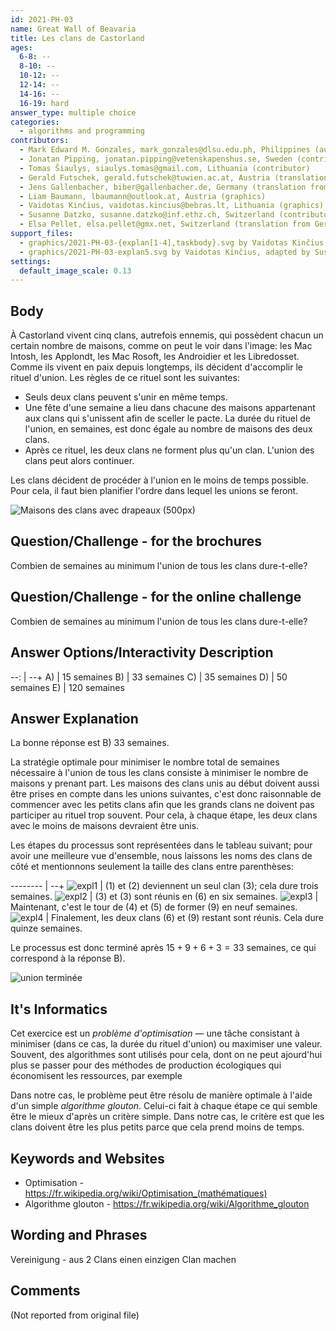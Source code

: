 ```yaml
---
id: 2021-PH-03
name: Great Wall of Beavaria
title: Les clans de Castorland
ages:
  6-8: --
  8-10: --
  10-12: --
  12-14: --
  14-16: --
  16-19: hard
answer_type: multiple choice
categories:
  - algorithms and programming
contributors:
  - Mark Edward M. Gonzales, mark_gonzales@dlsu.edu.ph, Philippines (author)
  - Jonatan Pipping, jonatan.pipping@vetenskapenshus.se, Sweden (contributor)
  - Tomas Šiaulys, siaulys.tomas@gmail.com, Lithuania (contributor)
  - Gerald Futschek, gerald.futschek@tuwien.ac.at, Austria (translation from English into German)
  - Jens Gallenbacher, biber@gallenbacher.de, Germany (translation from English into German)
  - Liam Baumann, lbaumann@outlook.at, Austria (graphics)
  - Vaidotas Kinčius, vaidotas.kincius@bebras.lt, Lithuania (graphics)
  - Susanne Datzko, susanne.datzko@inf.ethz.ch, Switzerland (contributor, graphics)
  - Elsa Pellet, elsa.pellet@gmx.net, Switzerland (translation from German into French)
support_files:
  - graphics/2021-PH-03-{explan[1-4],taskbody}.svg by Vaidotas Kinčius and Liam Baumann
  - graphics/2021-PH-03-explan5.svg by Vaidotas Kinčius, adapted by Susanne Datzko
settings:
  default_image_scale: 0.13
---
```



## Body

À Castorland vivent cinq clans, autrefois ennemis, qui possèdent chacun un certain nombre de maisons, comme on peut le voir dans l'image: les Mac Intosh, les Applondt, les Mac Rosoft, les Androidier et les Libredosset. Comme ils vivent en paix depuis longtemps, ils décident d'accomplir le rituel d'union. Les règles de ce rituel sont les suivantes:
- Seuls deux clans peuvent s'unir en même temps.
- Une fête d'une semaine a lieu dans chacune des maisons appartenant aux clans qui s'unissent afin de sceller le pacte. La durée du rituel de l'union, en semaines, est donc égale au nombre de maisons des deux clans.
- Après ce rituel, les deux clans ne forment plus qu'un clan. L'union des clans peut alors continuer.

Les clans décident de procéder à l'union en le moins de temps possible. Pour cela, il faut bien planifier l'ordre dans lequel les unions se feront.


![](graphics/2021-PH-03-taskbody.svg "Maisons des clans avec drapeaux (500px)")


## Question/Challenge - for the brochures

Combien de semaines au minimum l'union de tous les clans dure-t-elle?


## Question/Challenge - for the online challenge

Combien de semaines au minimum l'union de tous les clans dure-t-elle?


## Answer Options/Interactivity Description

--: | --+
 A) | 15 semaines
 B) | 33 semaines
 C) | 35 semaines
 D) | 50 semaines
 E) | 120 semaines


## Answer Explanation

La bonne réponse est B) 33 semaines.

La stratégie optimale pour minimiser le nombre total de semaines nécessaire à l'union de tous les clans consiste à minimiser le nombre de maisons y prenant part. Les maisons des clans unis au début doivent aussi être prises en compte dans les unions suivantes, c'est donc raisonnable de commencer avec les petits clans afin que les grands clans ne doivent pas participer au rituel trop souvent. Pour cela, à chaque étape, les deux clans avec le moins de maisons devraient être unis. 

Les étapes du processus sont représentées dans le tableau suivant; pour avoir une meilleure vue d'ensemble, nous laissons les noms des clans de côté et mentionnons seulement la taille des clans entre parenthèses: 

-------- | --+
![expl1] | (1) et (2) deviennent un seul clan (3); cela dure trois semaines.
![expl2] | (3) et (3) sont réunis en (6) en six semaines.
![expl3] | Maintenant, c'est le tour de (4) et (5) de former (9) en neuf semaines.
![expl4] | Finalement, les deux clans (6) et (9) restant sont réunis. Cela dure quinze semaines.

Le processus est donc terminé après $15+9+6+3=33$ semaines, ce qui correspond à la réponse B).

![](graphics/2021-PH-03-explan5.svg "union terminée")

[expl1]: graphics/2021-PH-03-explan1.svg "explication étape 1"
[expl2]: graphics/2021-PH-03-explan2.svg "explication étape 2"
[expl3]: graphics/2021-PH-03-explan3.svg "explication étape 3"
[expl4]: graphics/2021-PH-03-explan4.svg "explication étape 4"


## It's Informatics

Cet exercice est un _problème d'optimisation_ — une tâche consistant à minimiser (dans ce cas, la durée du rituel d'union) ou maximiser une valeur. Souvent, des algorithmes sont utilisés pour cela, dont on ne peut ajourd'hui plus se passer pour des méthodes de production écologiques qui économisent les ressources, par exemple

Dans notre cas, le problème peut être résolu de manière optimale à l'aide d'un simple _algorithme glouton_. Celui-ci fait à chaque étape ce qui semble être le mieux d'après un critère simple. Dans notre cas, le critère est que les clans doivent être les plus petits parce que cela prend moins de temps.



## Keywords and Websites

 - Optimisation - https://fr.wikipedia.org/wiki/Optimisation_(mathématiques)
 - Algorithme glouton - https://fr.wikipedia.org/wiki/Algorithme_glouton


## Wording and Phrases

Vereinigung - aus 2 Clans einen einzigen Clan machen


## Comments

(Not reported from original file)

